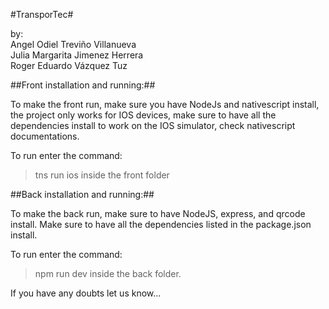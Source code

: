 #TransporTec#

by:<br>
Angel Odiel Treviño Villanueva <br>
Julia Margarita Jimenez Herrera <br>
Roger Eduardo Vázquez Tuz <br>

##Front installation and running:##

To make the front run, make sure you have NodeJs and nativescript install, the project only works for IOS devices, make sure to have all the dependencies install to work on the IOS simulator, check nativescript documentations.

To run enter the command: 
>tns run ios 
inside the front folder


##Back installation and running:##


To make the back run, make sure to have NodeJS, express, and qrcode install. Make sure to have all the dependencies listed in the package.json install.

To run enter the command:
>npm run dev
inside the back folder.

If you have any doubts let us know...
